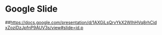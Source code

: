 # Google Slide

##https://docs.google.com/presentation/d/1AXGiLsQrvYkX2WIhHVq8rhCidxZoziDzJpfnP9AUV3s/view#slide=id.p
